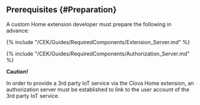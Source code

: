## Prerequisites {#Preparation}
A custom Home extension developer must prepare the following in advance:

{% include "/CEK/Guides/RequiredComponents/Extension_Server.md" %}

{% include "/CEK/Guides/RequiredComponents/Authorization_Server.md" %}

<div class="danger">
  <p><strong>Caution!</strong></p>
  <p>In order to provide a 3rd party IoT service via the Clova Home extension, an authorization server must be established to link to the user account of the 3rd party IoT service.</p>
</div>
